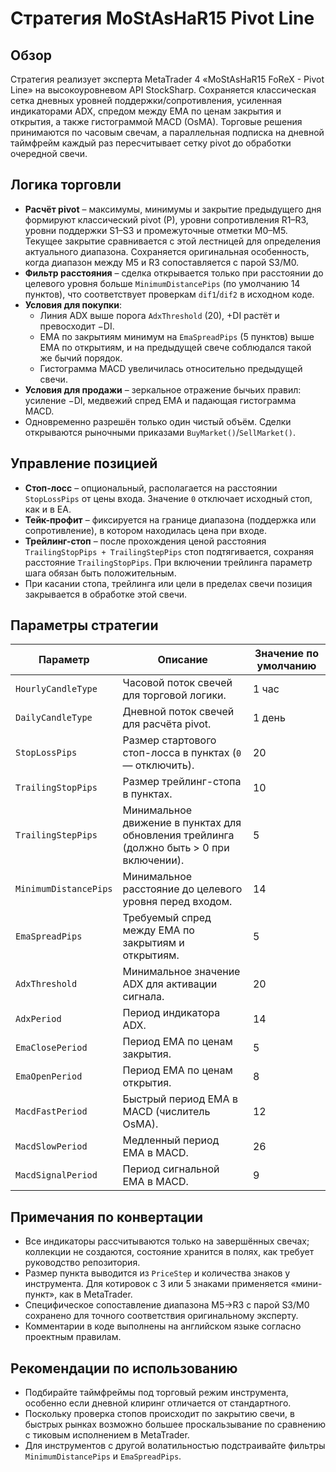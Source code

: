 # Стратегия MoStAsHaR15 Pivot Line

## Обзор
Стратегия реализует эксперта MetaTrader 4 «MoStAsHaR15 FoReX - Pivot Line» на высокоуровневом API StockSharp. Сохраняется классическая сетка дневных уровней поддержки/сопротивления, усиленная индикаторами ADX, спредом между EMA по ценам закрытия и открытия, а также гистограммой MACD (OsMA). Торговые решения принимаются по часовым свечам, а параллельная подписка на дневной таймфрейм каждый раз пересчитывает сетку pivot до обработки очередной свечи.

## Логика торговли
- **Расчёт pivot** – максимумы, минимумы и закрытие предыдущего дня формируют классический pivot (P), уровни сопротивления R1–R3, уровни поддержки S1–S3 и промежуточные отметки M0–M5. Текущее закрытие сравнивается с этой лестницей для определения актуального диапазона. Сохраняется оригинальная особенность, когда диапазон между M5 и R3 сопоставляется с парой S3/M0.
- **Фильтр расстояния** – сделка открывается только при расстоянии до целевого уровня больше `MinimumDistancePips` (по умолчанию 14 пунктов), что соответствует проверкам `dif1`/`dif2` в исходном коде.
- **Условия для покупки**:
  - Линия ADX выше порога `AdxThreshold` (20), +DI растёт и превосходит −DI.
  - EMA по закрытиям минимум на `EmaSpreadPips` (5 пунктов) выше EMA по открытиям, и на предыдущей свече соблюдался такой же бычий порядок.
  - Гистограмма MACD увеличилась относительно предыдущей свечи.
- **Условия для продажи** – зеркальное отражение бычьих правил: усиление −DI, медвежий спред EMA и падающая гистограмма MACD.
- Одновременно разрешён только один чистый объём. Сделки открываются рыночными приказами `BuyMarket()`/`SellMarket()`.

## Управление позицией
- **Стоп-лосс** – опциональный, располагается на расстоянии `StopLossPips` от цены входа. Значение `0` отключает исходный стоп, как и в EA.
- **Тейк-профит** – фиксируется на границе диапазона (поддержка или сопротивление), в котором находилась цена при входе.
- **Трейлинг-стоп** – после прохождения ценой расстояния `TrailingStopPips + TrailingStepPips` стоп подтягивается, сохраняя расстояние `TrailingStopPips`. При включении трейлинга параметр шага обязан быть положительным.
- При касании стопа, трейлинга или цели в пределах свечи позиция закрывается в обработке этой свечи.

## Параметры стратегии
| Параметр | Описание | Значение по умолчанию |
|----------|----------|-----------------------|
| `HourlyCandleType` | Часовой поток свечей для торговой логики. | 1 час |
| `DailyCandleType` | Дневной поток свечей для расчёта pivot. | 1 день |
| `StopLossPips` | Размер стартового стоп-лосса в пунктах (`0` — отключить). | 20 |
| `TrailingStopPips` | Размер трейлинг-стопа в пунктах. | 10 |
| `TrailingStepPips` | Минимальное движение в пунктах для обновления трейлинга (должно быть > 0 при включении). | 5 |
| `MinimumDistancePips` | Минимальное расстояние до целевого уровня перед входом. | 14 |
| `EmaSpreadPips` | Требуемый спред между EMA по закрытиям и открытиям. | 5 |
| `AdxThreshold` | Минимальное значение ADX для активации сигнала. | 20 |
| `AdxPeriod` | Период индикатора ADX. | 14 |
| `EmaClosePeriod` | Период EMA по ценам закрытия. | 5 |
| `EmaOpenPeriod` | Период EMA по ценам открытия. | 8 |
| `MacdFastPeriod` | Быстрый период EMA в MACD (числитель OsMA). | 12 |
| `MacdSlowPeriod` | Медленный период EMA в MACD. | 26 |
| `MacdSignalPeriod` | Период сигнальной EMA в MACD. | 9 |

## Примечания по конвертации
- Все индикаторы рассчитываются только на завершённых свечах; коллекции не создаются, состояние хранится в полях, как требует руководство репозитория.
- Размер пункта выводится из `PriceStep` и количества знаков у инструмента. Для котировок с 3 или 5 знаками применяется «мини-пункт», как в MetaTrader.
- Специфическое сопоставление диапазона M5→R3 с парой S3/M0 сохранено для точного соответствия оригинальному эксперту.
- Комментарии в коде выполнены на английском языке согласно проектным правилам.

## Рекомендации по использованию
- Подбирайте таймфреймы под торговый режим инструмента, особенно если дневной клиринг отличается от стандартного.
- Поскольку проверка стопов происходит по закрытию свечи, в быстрых рынках возможно большее проскальзывание по сравнению с тиковым исполнением в MetaTrader.
- Для инструментов с другой волатильностью подстраивайте фильтры `MinimumDistancePips` и `EmaSpreadPips`.
